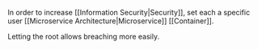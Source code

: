 In order to increase [[Information Security|Security]], set each a specific user [[Microservice Architecture|Microservice]] [[Container]].

Letting the root allows breaching more easily.
